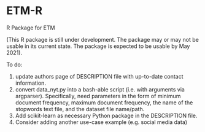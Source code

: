 # ETM-R
R Package for ETM

(This R package is still under development.  The package may or may not be usable in its current state.  The package is expected to be usable by May 2021).

To do:
1. update authors page of DESCRIPTION file with up-to-date contact information.
2. convert data_nyt.py into a bash-able script (i.e. with arguments via argparser).  Specifically, need parameters in the form of minimum document frequency, maximum document frequency, the name of the stopwords text file, and the dataset file name/path.
3. Add scikit-learn as necessary Python package in the DESCRIPTION file.
4. Consider adding another use-case example (e.g. social media data)
